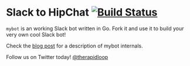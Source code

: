 
# Slack to HipChat [![Build Status](https://travis-ci.org/chrisjoyce911/slacktohip.svg?branch=master)](https://travis-ci.org/chrisjoyce911/slacktohip)

`mybot` is an working Slack bot written in Go. Fork it and use it to build
your very own cool Slack bot!

Check the [blog post](https://www.opsdash.com/blog/slack-bot-in-golang.html)
for a description of mybot internals.

Follow us on Twitter today! [@therapidloop](https://twitter.com/therapidloop)
